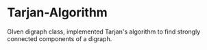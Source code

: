 # Tarjan-Algorithm
GIven digraph class, implemented Tarjan's algorithm to find strongly connected components of a digraph.
